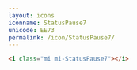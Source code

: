 ```yaml
---
layout: icons
iconname: StatusPause7
unicode: EE73
permalink: /icon/StatusPause7/
---
```


``` html
<i class="mi mi-StatusPause7"></i>
```
